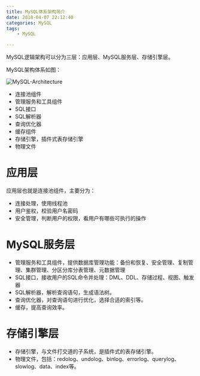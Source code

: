 ```yaml
---
title: MySQL体系架构简介
date: 2018-04-07 22:12:40
categories: MySQL
tags: 
	- MySQL

---
```


MySQL逻辑架构可以分为三层：应用层、MySQL服务层、存储引擎层。

<!--more-->

MySQL架构体系如图：

![MySQL-Architecture](MySQL-Architecture.png)

- 连接池组件
- 管理服务和工具组件
- SQL接口
- SQL解析器
- 查询优化器
- 缓存组件
- 存储引擎，插件式表存储引擎
- 物理文件

# 应用层

应用层也就是连接池组件，主要分为：

- 连接处理，使用线程池
- 用户鉴权，校验用户名密码
- 安全管理，判断用户的权限，看用户有哪些可执行的操作

# MySQL服务层

- 管理服务和工具组件，提供数据库管理功能：备份和恢复、安全管理、复制管理、集群管理、分区分库分表管理、元数据管理
- SQL接口，接收用户的SQL命令并处理：DML、DDL、存储过程、视图、触发器
- SQL解析器，解析查询语句，生成语法树。
- 查询优化器，对查询语句进行优化，选择合适的索引等。
- 缓存，提高查询效率。

# 存储引擎层

- 存储引擎，与文件打交道的子系统，是插件式的表存储引擎。
- 物理文件，包括：redolog、undolog、binlog、errorlog、querylog、slowlog、data、index等。